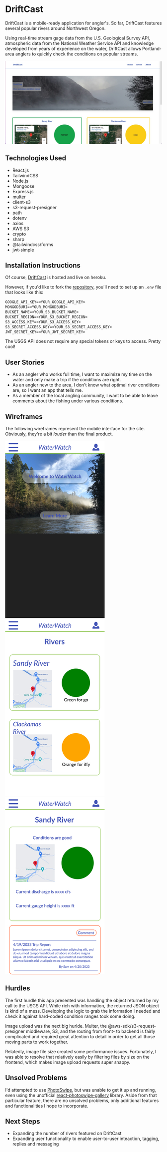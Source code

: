 # DriftCast
DriftCast is a mobile-ready application for angler's. So far, DriftCast features several popular rivers around Northwest Oregon.

Using real-time stream gage data from the U.S. Geological Survey API, atmospheric data from the National Weather Service API and knowledge developed from years of experience on the water, DriftCast allows Portland-area anglers to quickly check the conditions on popular streams.

![Drifcast landing page](/frontend/src/assets/static/readMeImgs/homepageGrab.jpg)

## Technologies Used
- React.js
- TailwindCSS
- Node.js
- Mongoose
- Express.js
- multer
- client-s3
- s3-request-presigner
- path
- dotenv
- axios
- AWS S3
- crypto
- sharp
- @tailwindcss/forms
- jwt-simple

## Installation Instructions
Of course, [DriftCast](https://drift-cast.herokuapp.com/) is hosted and live on heroku.

However, if you'd like to fork the [repository](https://github.com/spbovarnick/drift-cast), you'll need to set up an `.env` file that looks like this:

```
GOOGLE_API_KEY=<YOUR_GOOGLE_API_KEY>
MONGODBURI=<YOUR_MONGODBURI>
BUCKET_NAME=<YOUR_S3_BUCKET_NAME>
BUCKET_REGION=<YOUR_S3_BUCKET_REGION>
S3_ACCESS_KEY=<YOUR_S3_ACCESS_KEY>
S3_SECRET_ACCESS_KEY=<YOUR_S3_SECRET_ACCESS_KEY>
JWT_SECRET_KEY=<YOUR_JWT_SECRET_KEY>
```

The USGS API does not require any special tokens or keys to access. Pretty cool!

## User Stories
- As an angler who works full time, I want to maximize my time on the water and only make a trip if the conditions are right.
- As an angler new to the area, I don't know what optimal river conditions are, so I want an app that tells me.
- As a member of the local angling community, I want to be able to leave comments about the fishing under various conditions.

## Wireframes
The following wireframes represent the mobile interface for the site. Obviously, they're a bit *louder* than the final product.

![Landing Page Wireframe](./frontend/src/assets/static/readMeImgs/LandingPage.jpg)
![Index](./frontend/src/assets/static/readMeImgs/RiversIndex.jpg)
![Detail](./frontend/src/assets/static/readMeImgs/RiverDetail.jpg)

## Hurdles
The first hurdle this app presented was handling the object returned by my call to the USGS API. While rich with information, the returned JSON object is kind of a mess. Developing the logic to grab the information I needed and check it against hard-coded condition ranges took some doing.

Image upload was the next big hurlde. Multer, the @aws-sdk/s3-request-presigner middleware, S3, and the routing from front- to backend is fairly complicated and required great attention to detail in order to get all those moving parts to work together.

Relatedly, image file size created some performance issues. Fortunately, I was able to resolve that relatively easily by filtering files by size on the frontend, which makes image upload requests super snappy.

## Unsolved Problems
I'd attempted to use [PhotoSwipe](https://photoswipe.com/), but was unable to get it up and running, even using the unofficial [react-photoswipe-gallery](https://github.com/dromru/react-photoswipe-gallery) library. Aside from that particular feature, there are no unsolved problems, only additional features and functionalities I hope to incorporate.

## Next Steps
- Expanding the number of rivers featured on DriftCast
- Expanding user functionality to enable user-to-user inteaction, tagging, replies and messaging